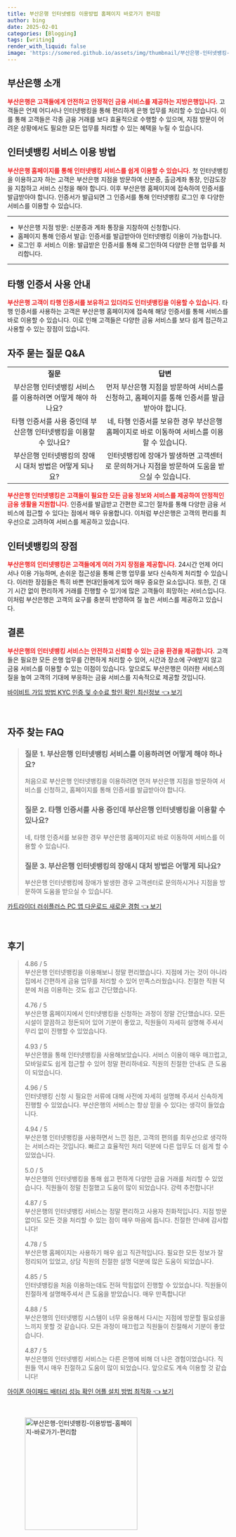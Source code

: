 ```yaml
---
title: 부산은행 인터넷뱅킹 이용방법 홈페이지 바로가기 편리함
author: bing
date: 2025-02-01
categories: [Blogging]
tags: [writing]
render_with_liquid: false
image: 'https://somered.github.io/assets/img/thumbnail/부산은행-인터넷뱅킹-이용방법-홈페이지-바로가기-편리함.webp'
---
```



<h2 id='부산은행_소개'>부산은행 소개</h2>

<p><b><span style="color: #ee2323;">부산은행은 고객들에게 안전하고 안정적인 금융 서비스를 제공하는 지방은행입니다.</span></b> 고객들은 언제 어디서나 인터넷뱅킹을 통해 편리하게 은행 업무를 처리할 수 있습니다. 이를 통해 고객들은 각종 금융 거래를 보다 효율적으로 수행할 수 있으며, 지점 방문이 어려운 상황에서도 필요한 모든 업무를 처리할 수 있는 혜택을 누릴 수 있습니다.</p>

<h2 id='인터넷뱅킹_서비스_이용방법'>인터넷뱅킹 서비스 이용 방법</h2>

<p><b><span style="color: #ee2323;">부산은행 홈페이지를 통해 인터넷뱅킹 서비스를 쉽게 이용할 수 있습니다.</span></b> 첫 인터넷뱅킹을 이용하고자 하는 고객은 부산은행 지점을 방문하여 신분증, 출금계좌 통장, 인감도장을 지참하고 서비스 신청을 해야 합니다. 이후 부산은행 홈페이지에 접속하여 인증서를 발급받아야 합니다. 인증서가 발급되면 그 인증서를 통해 인터넷뱅킹 로그인 후 다양한 서비스를 이용할 수 있습니다.</p>

<hr />

<ul>
    <li>부산은행 지점 방문: 신분증과 계좌 통장을 지참하여 신청합니다.</li>
    <li>홈페이지 통해 인증서 발급: 인증서를 발급받아야 인터넷뱅킹 이용이 가능합니다.</li>
    <li>로그인 후 서비스 이용: 발급받은 인증서를 통해 로그인하여 다양한 은행 업무를 처리합니다.</li>
</ul>

<hr />

<h2 id='타행_인증서_사용'>타행 인증서 사용 안내</h2>

<p><b><span style="color: #ee2323;">부산은행 고객이 타행 인증서를 보유하고 있더라도 인터넷뱅킹을 이용할 수 있습니다.</span></b> 타행 인증서를 사용하는 고객은 부산은행 홈페이지에 접속해 해당 인증서를 통해 서비스를 바로 이용할 수 있습니다. 이로 인해 고객들은 다양한 금융 서비스를 보다 쉽게 접근하고 사용할 수 있는 장점이 있습니다.</p>

<h2 id='자주_묻는_질문'>자주 묻는 질문 Q&A</h2>

<table>
    <tr>
        <td style="text-align: center; height: 17px;"><b>질문</b></td>
        <td style="text-align: center; height: 17px;"><b>답변</b></td>
    </tr>
    <tr>
        <td style="text-align: center; height: 17px;">부산은행 인터넷뱅킹 서비스를 이용하려면 어떻게 해야 하나요?</td>
        <td style="text-align: center; height: 17px;">먼저 부산은행 지점을 방문하여 서비스를 신청하고, 홈페이지를 통해 인증서를 발급받아야 합니다.</td>
    </tr>
    <tr>
        <td style="text-align: center; height: 17px;">타행 인증서를 사용 중인데 부산은행 인터넷뱅킹을 이용할 수 있나요?</td>
        <td style="text-align: center; height: 17px;">네, 타행 인증서를 보유한 경우 부산은행 홈페이지로 바로 이동하여 서비스를 이용할 수 있습니다.</td>
    </tr>
    <tr>
        <td style="text-align: center; height: 17px;">부산은행 인터넷뱅킹의 장애 시 대처 방법은 어떻게 되나요?</td>
        <td style="text-align: center; height: 17px;">인터넷뱅킹에 장애가 발생하면 고객센터로 문의하거나 지점을 방문하여 도움을 받으실 수 있습니다.</td>
    </tr>
</table>

<p><b><span style="color: #ee2323;">부산은행 인터넷뱅킹은 고객들이 필요한 모든 금융 정보와 서비스를 제공하여 안정적인 금융 생활을 지원합니다.</span></b> 인증서를 발급받고 간편한 로그인 절차를 통해 다양한 금융 서비스에 접근할 수 있다는 점에서 매우 유용합니다. 이처럼 부산은행은 고객의 편리를 최우선으로 고려하여 서비스를 제공하고 있습니다.</p>

<h2 id='인터넷뱅킹의_장점'>인터넷뱅킹의 장점</h2>

<p><b><span style="color: #ee2323;">부산은행의 인터넷뱅킹은 고객들에게 여러 가지 장점을 제공합니다.</span></b> 24시간 언제 어디서나 이용 가능하며, 손쉬운 접근성을 통해 은행 업무를 보다 신속하게 처리할 수 있습니다. 이러한 장점들은 특히 바쁜 현대인들에게 있어 매우 중요한 요소입니다. 또한, 긴 대기 시간 없이 편리하게 거래를 진행할 수 있기에 많은 고객들이 희망하는 서비스입니다. 이처럼 부산은행은 고객의 요구를 충분히 반영하여 질 높은 서비스를 제공하고 있습니다.</p>

<h2 id='결론'>결론</h2>

<p><b><span style="color: #ee2323;">부산은행의 인터넷뱅킹 서비스는 안전하고 신뢰할 수 있는 금융 환경을 제공합니다.</span></b> 고객들은 필요한 모든 은행 업무를 간편하게 처리할 수 있어, 시간과 장소에 구애받지 않고 금융 서비스를 이용할 수 있는 이점이 있습니다. 앞으로도 부산은행은 이러한 서비스의 질을 높여 고객의 기대에 부응하는 금융 서비스를 지속적으로 제공할 것입니다.</p>


<p><a class="click-button" title="바이비트 가입 방법 KYC 인증 및 수수료 할인 확인 최신정보" href="https://somered.github.io/posts/%EB%B0%94%EC%9D%B4%EB%B9%84%ED%8A%B8-%EA%B0%80%EC%9E%85-%EB%B0%A9%EB%B2%95-KYC-%EC%9D%B8%EC%A6%9D-%EB%B0%8F-%EC%88%98%EC%88%98%EB%A3%8C-%ED%95%A0%EC%9D%B8-%ED%99%95%EC%9D%B8-%EC%B5%9C%EC%8B%A0%EC%A0%95%EB%B3%B4/" rel="dofollow">바이비트 가입 방법 KYC 인증 및 수수료 할인 확인 최신정보 👈 보기</a></p><br>
<h2 id='자주_찾는_FAQ'>자주 찾는 FAQ</h2>
<div itemscope="" itemtype="https://schema.org/FAQPage"> 
<blockquote> 
<div itemscope="" itemprop="mainEntity" itemtype="https://schema.org/Question"> 
<h3 itemprop="name">질문 1. 부산은행 인터넷뱅킹 서비스를 이용하려면 어떻게 해야 하나요?</h3> 
<div itemscope="" itemprop="acceptedAnswer" itemtype="https://schema.org/Answer"> 
<span itemprop="text"> 
<p>처음으로 부산은행 인터넷뱅킹을 이용하려면 먼저 부산은행 지점을 방문하여 서비스를 신청하고, 홈페이지를 통해 인증서를 발급받아야 합니다.</p> 
</span> 
</div> 
</div> 
<div itemscope="" itemprop="mainEntity" itemtype="https://schema.org/Question"> 
<h3 itemprop="name">질문 2. 타행 인증서를 사용 중인데 부산은행 인터넷뱅킹을 이용할 수 있나요?</h3> 
<div itemscope="" itemprop="acceptedAnswer" itemtype="https://schema.org/Answer"> 
<span itemprop="text"> 
<p>네, 타행 인증서를 보유한 경우 부산은행 홈페이지로 바로 이동하여 서비스를 이용할 수 있습니다.</p> 
</span> 
</div> 
</div> 
<div itemscope="" itemprop="mainEntity" itemtype="https://schema.org/Question"> 
<h3 itemprop="name">질문 3. 부산은행 인터넷뱅킹의 장애시 대처 방법은 어떻게 되나요?</h3> 
<div itemscope="" itemprop="acceptedAnswer" itemtype="https://schema.org/Answer"> 
<span itemprop="text"> 
<p>부산은행 인터넷뱅킹에 장애가 발생한 경우 고객센터로 문의하시거나 지점을 방문하여 도움을 받으실 수 있습니다.</p> 
</span> 
</div> 
</div> 
</blockquote> 
</div>
<p><a class="click-button" title="카트라이더 러쉬플러스 PC 앱 다운로드 새로운 경험" href="https://somered.github.io/posts/%EC%B9%B4%ED%8A%B8%EB%9D%BC%EC%9D%B4%EB%8D%94-%EB%9F%AC%EC%89%AC%ED%94%8C%EB%9F%AC%EC%8A%A4-PC-%EC%95%B1-%EB%8B%A4%EC%9A%B4%EB%A1%9C%EB%93%9C-%EC%83%88%EB%A1%9C%EC%9A%B4-%EA%B2%BD%ED%97%98/" rel="dofollow">카트라이더 러쉬플러스 PC 앱 다운로드 새로운 경험 👈 보기</a></p><br>
<h2 id='후기'>후기</h2>
<div itemscope itemtype="https://schema.org/Product">
  <blockquote>
  <div itemprop="review" itemscope itemtype="https://schema.org/Review">
      <div itemprop="reviewRating" itemscope itemtype="https://schema.org/Rating"> <span itemprop="ratingValue">4.86</span> / <span itemprop="bestRating">5</span> </div>
      <span itemprop="reviewBody">부산은행 인터넷뱅킹을 이용해보니 정말 편리했습니다. 지점에 가는 것이 아니라 집에서 간편하게 금융 업무를 처리할 수 있어 만족스러웠습니다. 친절한 직원 덕분에 처음 이용하는 것도 쉽고 간단했습니다.</span>
  </div>
  <br>
  <div itemprop="review" itemscope itemtype="https://schema.org/Review">
      <div itemprop="reviewRating" itemscope itemtype="https://schema.org/Rating"> <span itemprop="ratingValue">4.76</span> / <span itemprop="bestRating">5</span> </div>
      <span itemprop="reviewBody">부산은행 홈페이지에서 인터넷뱅킹을 신청하는 과정이 정말 간단했습니다. 모든 시설이 깔끔하고 정돈되어 있어 기분이 좋았고, 직원들이 자세히 설명해 주셔서 무리 없이 진행할 수 있었습니다.</span>
  </div>
  <br>
  <div itemprop="review" itemscope itemtype="https://schema.org/Review">
      <div itemprop="reviewRating" itemscope itemtype="https://schema.org/Rating"> <span itemprop="ratingValue">4.93</span> / <span itemprop="bestRating">5</span> </div>
      <span itemprop="reviewBody">부산은행을 통해 인터넷뱅킹을 사용해보았습니다. 서비스 이용이 매우 매끄럽고, 모바일로도 쉽게 접근할 수 있어 정말 편리하네요. 직원의 친절한 안내도 큰 도움이 되었습니다.</span>
  </div>
  <br>
  <div itemprop="review" itemscope itemtype="https://schema.org/Review">
      <div itemprop="reviewRating" itemscope itemtype="https://schema.org/Rating"> <span itemprop="ratingValue">4.96</span> / <span itemprop="bestRating">5</span> </div>
      <span itemprop="reviewBody">인터넷뱅킹 신청 시 필요한 서류에 대해 사전에 자세히 설명해 주셔서 신속하게 진행할 수 있었습니다. 부산은행의 서비스는 항상 믿을 수 있다는 생각이 들었습니다.</span>
  </div>
  <br>
  <div itemprop="review" itemscope itemtype="https://schema.org/Review">
      <div itemprop="reviewRating" itemscope itemtype="https://schema.org/Rating"> <span itemprop="ratingValue">4.94</span> / <span itemprop="bestRating">5</span> </div>
      <span itemprop="reviewBody">부산은행 인터넷뱅킹을 사용하면서 느낀 점은, 고객의 편의를 최우선으로 생각하는 서비스라는 것입니다. 빠르고 효율적인 처리 덕분에 다른 업무도 더 쉽게 할 수 있었습니다.</span>
  </div>
  <br>
  <div itemprop="review" itemscope itemtype="https://schema.org/Review">
      <div itemprop="reviewRating" itemscope itemtype="https://schema.org/Rating"> <span itemprop="ratingValue">5.0</span> / <span itemprop="bestRating">5</span> </div>
      <span itemprop="reviewBody">부산은행의 인터넷뱅킹을 통해 쉽고 편하게 다양한 금융 거래를 처리할 수 있었습니다. 직원들이 정말 친절했고 도움이 많이 되었습니다. 강력 추천합니다!</span>
  </div>
  <br>
  <div itemprop="review" itemscope itemtype="https://schema.org/Review">
      <div itemprop="reviewRating" itemscope itemtype="https://schema.org/Rating"> <span itemprop="ratingValue">4.87</span> / <span itemprop="bestRating">5</span> </div>
      <span itemprop="reviewBody">부산은행의 인터넷뱅킹 서비스는 정말 편리하고 사용자 친화적입니다. 지점 방문 없이도 모든 것을 처리할 수 있는 점이 매우 마음에 듭니다. 친절한 안내에 감사합니다!</span>
  </div>
  <br>
  <div itemprop="review" itemscope itemtype="https://schema.org/Review">
      <div itemprop="reviewRating" itemscope itemtype="https://schema.org/Rating"> <span itemprop="ratingValue">4.78</span> / <span itemprop="bestRating">5</span> </div>
      <span itemprop="reviewBody">부산은행 홈페이지는 사용하기 매우 쉽고 직관적입니다. 필요한 모든 정보가 잘 정리되어 있었고, 상담 직원의 친절한 설명 덕분에 많은 도움이 되었습니다.</span>
  </div>
  <br>
  <div itemprop="review" itemscope itemtype="https://schema.org/Review">
      <div itemprop="reviewRating" itemscope itemtype="https://schema.org/Rating"> <span itemprop="ratingValue">4.85</span> / <span itemprop="bestRating">5</span> </div>
      <span itemprop="reviewBody">인터넷뱅킹을 처음 이용하는데도 전혀 막힘없이 진행할 수 있었습니다. 직원들이 친절하게 설명해주셔서 큰 도움을 받았습니다. 매우 만족합니다!</span>
  </div>
  <br>
  <div itemprop="review" itemscope itemtype="https://schema.org/Review">
      <div itemprop="reviewRating" itemscope itemtype="https://schema.org/Rating"> <span itemprop="ratingValue">4.88</span> / <span itemprop="bestRating">5</span> </div>
      <span itemprop="reviewBody">부산은행의 인터넷뱅킹 시스템이 너무 유용해서 다시는 지점에 방문할 필요성을 느끼지 못할 것 같습니다. 모든 과정이 매끄럽고 직원들이 친절해서 기분이 좋았습니다.</span>
  </div>
  <br>
  <div itemprop="review" itemscope itemtype="https://schema.org/Review">
      <div itemprop="reviewRating" itemscope itemtype="https://schema.org/Rating"> <span itemprop="ratingValue">4.87</span> / <span itemprop="bestRating">5</span> </div>
      <span itemprop="reviewBody">부산은행의 인터넷뱅킹 서비스는 다른 은행에 비해 더 나은 경험이었습니다. 직원들 역시 매우 친절하고 도움이 많이 되었습니다. 앞으로도 계속 이용할 것 같습니다!</span>
  </div>
  </blockquote>
</div>
<p><a class="click-button" title="아이폰 아이패드 배터리 성능 확인 어플 설치 방법 최적화" href="https://somered.github.io/posts/%EC%95%84%EC%9D%B4%ED%8F%B0-%EC%95%84%EC%9D%B4%ED%8C%A8%EB%93%9C-%EB%B0%B0%ED%84%B0%EB%A6%AC-%EC%84%B1%EB%8A%A5-%ED%99%95%EC%9D%B8-%EC%96%B4%ED%94%8C-%EC%84%A4%EC%B9%98-%EB%B0%A9%EB%B2%95-%EC%B5%9C%EC%A0%81%ED%99%94/" rel="dofollow">아이폰 아이패드 배터리 성능 확인 어플 설치 방법 최적화 👈 보기</a></p><br>
<figure class="image"><img src="https://somered.github.io/assets/img/thumbnail/부산은행-인터넷뱅킹-이용방법-홈페이지-바로가기-편리함.webp" alt="부산은행-인터넷뱅킹-이용방법-홈페이지-바로가기-편리함" width="256" height="256"></figure>